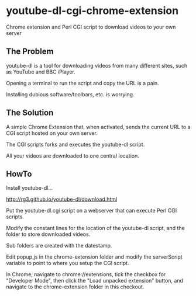 youtube-dl-cgi-chrome-extension
===============================

Chrome extension and Perl CGI script to download videos to your own server

The Problem
-----------

youtube-dl is a tool for downloading videos from many different sites, such as YouTube and BBC iPlayer.

Opening a terminal to run the script and copy the URL is a pain.

Installing dubious software/toolbars, etc. is worrying.

The Solution
------------

A simple Chrome Extension that, when activated, sends the current URL to a CGI script hosted on your own server.

The CGI scripts forks and executes the youtube-dl script.

All your videos are downloaded to one central location.



HowTo
-----

Install youtube-dl...

http://rg3.github.io/youtube-dl/download.html

Put the youtube-dl.cgi script on a webserver that can execute Perl CGI scripts.

Modify the constant lines for the location of the youtube-dl script, and the folder to store downloaded videos.

Sub folders are created with the datestamp.

Edit popup.js in the chrome-extension folder and modify the serverScript variable to point to where you setup the CGI script.

In Chrome, navigate to chrome://extensions, tick the checkbox for "Developer Mode", then click the "Load unpacked extension" button, and navigate to the chrome-extension folder in this checkout.
